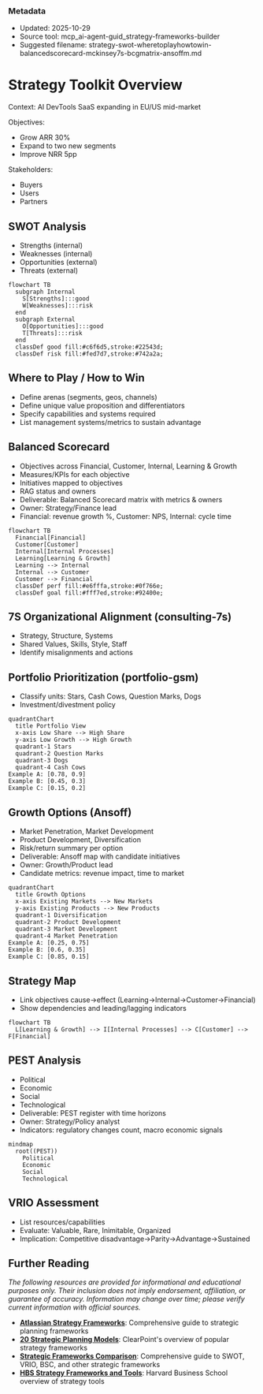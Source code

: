### Metadata
- Updated: 2025-10-29
- Source tool: mcp_ai-agent-guid_strategy-frameworks-builder
- Suggested filename: strategy-swot-wheretoplayhowtowin-balancedscorecard-mckinsey7s-bcgmatrix-ansoffm.md


# Strategy Toolkit Overview

Context: AI DevTools SaaS expanding in EU/US mid-market

Objectives:
- Grow ARR 30%
- Expand to two new segments
- Improve NRR 5pp

Stakeholders:
- Buyers
- Users
- Partners



## SWOT Analysis
- Strengths (internal)
- Weaknesses (internal)
- Opportunities (external)
- Threats (external)

```mermaid
flowchart TB
  subgraph Internal
    S[Strengths]:::good
    W[Weaknesses]:::risk
  end
  subgraph External
    O[Opportunities]:::good
    T[Threats]:::risk
  end
  classDef good fill:#c6f6d5,stroke:#22543d;
  classDef risk fill:#fed7d7,stroke:#742a2a;
```

## Where to Play / How to Win
- Define arenas (segments, geos, channels)
- Define unique value proposition and differentiators
- Specify capabilities and systems required
- List management systems/metrics to sustain advantage

## Balanced Scorecard
- Objectives across Financial, Customer, Internal, Learning & Growth
- Measures/KPIs for each objective
- Initiatives mapped to objectives
- RAG status and owners
- Deliverable: Balanced Scorecard matrix with metrics & owners
- Owner: Strategy/Finance lead
- Financial: revenue growth %, Customer: NPS, Internal: cycle time

```mermaid
flowchart TB
  Financial[Financial]
  Customer[Customer]
  Internal[Internal Processes]
  Learning[Learning & Growth]
  Learning --> Internal
  Internal --> Customer
  Customer --> Financial
  classDef perf fill:#e6fffa,stroke:#0f766e;
  classDef goal fill:#fff7ed,stroke:#92400e;
```

## 7S Organizational Alignment (consulting-7s)
- Strategy, Structure, Systems
- Shared Values, Skills, Style, Staff
- Identify misalignments and actions

## Portfolio Prioritization (portfolio-gsm)
- Classify units: Stars, Cash Cows, Question Marks, Dogs
- Investment/divestment policy

```mermaid
quadrantChart
  title Portfolio View
  x-axis Low Share --> High Share
  y-axis Low Growth --> High Growth
  quadrant-1 Stars
  quadrant-2 Question Marks
  quadrant-3 Dogs
  quadrant-4 Cash Cows
Example A: [0.78, 0.9]
Example B: [0.45, 0.3]
Example C: [0.15, 0.2]
```

## Growth Options (Ansoff)
- Market Penetration, Market Development
- Product Development, Diversification
- Risk/return summary per option
- Deliverable: Ansoff map with candidate initiatives
- Owner: Growth/Product lead
- Candidate metrics: revenue impact, time to market

```mermaid
quadrantChart
  title Growth Options
  x-axis Existing Markets --> New Markets
  y-axis Existing Products --> New Products
  quadrant-1 Diversification
  quadrant-2 Product Development
  quadrant-3 Market Development
  quadrant-4 Market Penetration
Example A: [0.25, 0.75]
Example B: [0.6, 0.35]
Example C: [0.85, 0.15]
```

## Strategy Map
- Link objectives cause→effect (Learning→Internal→Customer→Financial)
- Show dependencies and leading/lagging indicators

```mermaid
flowchart TB
  L[Learning & Growth] --> I[Internal Processes] --> C[Customer] --> F[Financial]
```

## PEST Analysis
- Political
- Economic
- Social
- Technological
- Deliverable: PEST register with time horizons
- Owner: Strategy/Policy analyst
- Indicators: regulatory changes count, macro economic signals

```mermaid
mindmap
  root((PEST))
    Political
    Economic
    Social
    Technological
```

## VRIO Assessment
- List resources/capabilities
- Evaluate: Valuable, Rare, Inimitable, Organized
- Implication: Competitive disadvantage→Parity→Advantage→Sustained

## Further Reading

*The following resources are provided for informational and educational purposes only. Their inclusion does not imply endorsement, affiliation, or guarantee of accuracy. Information may change over time; please verify current information with official sources.*

- **[Atlassian Strategy Frameworks](https://www.atlassian.com/work-management/strategic-planning/framework)**: Comprehensive guide to strategic planning frameworks
- **[20 Strategic Planning Models](https://www.clearpointstrategy.com/blog/strategic-planning-models)**: ClearPoint's overview of popular strategy frameworks
- **[Strategic Frameworks Comparison](https://bscdesigner.com/strategic-frameworks-comparison.htm)**: Comprehensive guide to SWOT, VRIO, BSC, and other strategic frameworks
- **[HBS Strategy Frameworks and Tools](https://online.hbs.edu/blog/post/strategy-frameworks-and-tools)**: Harvard Business School overview of strategy tools

